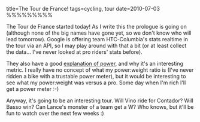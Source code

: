 title=The Tour de France!
tags=cycling, tour
date=2010-07-03
%%%%%%%%%

The Tour de France started today! As I write this the prologue is
going on (although none of the big names have gone yet, so we don't
know who will lead tomorrow). Google is offering team HTC-Columbia's
stats realtime in the tour via an API, so I may play around with that
a bit (or at least collect the data... I've never looked at pro
riders' stats before).

They also have a good [explanation of power][1], and why it's an
interesting metric. I really have no concept of what my power:weight
ratio is (I've never ridden a bike with a trustable power meter), but
it would be interesting to see what my power:weight was versus a pro.
Some day when I'm rich I'll get a power meter :-)

Anyway, it's going to be an interesting tour. Will Vino ride for
Contador? Will Basso win? Can Lance's monster of a team get a W? Who
knows, but it'll be fun to watch over the next few weeks :)

 [1]: http://sites.pressatgoogle.com/realtimetour/home/power-101
